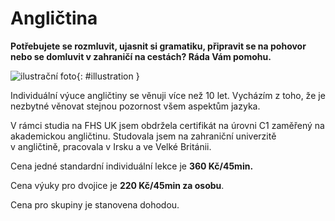 [//]: # (##NAME## anglictina)
[//]: # (##MENUITEM## Angličtina)
[//]: # (##DESCRIPTION## angličtina)
[//]: # (##QUOTE## quotes-anglictina)

# Angličtina

**Potřebujete se rozmluvit, ujasnit si gramatiku, připravit se na pohovor nebo se domluvit v zahraničí na cestách? Ráda Vám pomohu.**

![ilustrační foto](/images/anglictina.jpg){: #illustration }

Individuální výuce angličtiny se věnuji více než 10 let.&nbsp;Vycházím z toho, že je nezbytné věnovat stejnou pozornost všem aspektům jazyka.

V rámci studia na FHS UK jsem obdržela certifikát na úrovni C1 zaměřený na akademickou angličtinu. Studovala jsem na zahraniční univerzitě v&nbsp;angličtině, pracovala v&nbsp;Irsku a&nbsp;ve Velké Británii.

Cena jedné standardní individuální lekce je **360 Kč/45min.**

Cena výuky pro dvojice je **220 Kč/45min za osobu**.

Cena pro skupiny je stanovena dohodou.



